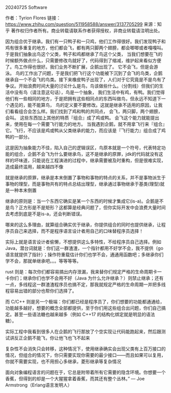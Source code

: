 20240725
Software

作者：Tyrion Flores
链接：https://www.zhihu.com/question/511958588/answer/3137705299
来源：知乎
著作权归作者所有。商业转载请联系作者获得授权，非商业转载请注明出处。

因为组合优于继承。我们有一只鸭子和一只鸡，他们工作得很好。我们发现鸭子和鸡有很多重复的地方，他们都会飞，都有两只脚两个翅膀，都会唧唧或者嘎嘎叫。于是我们抽象出鸟这个父类，鸭子和鸡都继承了鸟这个父类， 当我们想要在飞的时候额外做点什么，只需要修改鸟就好了，代码得到了缩减，维护起来看似方便了。鸟工作得也很好。我们业务不断扩展，企鹅出现了。 它不会飞，但是会游泳。 鸟的工作出了问题，于是我们把飞行这个功能被下沉到了会飞的鸟类，企鹅继承自一个不会飞的鸟类。接下来橡皮鸭子出现了，人们对于它究竟是不是鸟有了争议。开始浪费时间大量的讨论什么是鸟，鸟该做些什么。（分割线）但我们的生活中没有鸟（请注意这句话），鸟是一个抽象， 我们生活中有鸡，有鸭。我们觉得他们有一些相同的地方，于是把拥有这些相同点的东西叫做鸟，但永远不知道下一个遇见的，能不能算鸟， 鸟的定义要不要修改。这就是继承不适用的原因，让我们看看组合会怎么样。我们找到了鸡和鸭的共同点， 会飞，两只脚，两个翅膀，会叫。 这些东西加上其他的特质『组合』成了鸡或鸭。 会飞这个能力就能提出来，使用在每一个需要飞行能力的地方。 当我遇到企鹅，就不用拿飞行来『组合』它。飞行，不应该是鸡或鸭从父类继承的能力，而应该是『飞行能力』组合成了鸡鸭的一部分。

这是因为抽象能力不佳，陷入自己的逻辑误区，鸟原本就是一个符号，代表特定功能的组合，企鹅不会飞为什么要继承鸟，这不是继承的原罪，jdk的代码就没有这样的坏味道，只能说在工程演进的过程中，继承需要被及时重构，但是很难实现，造成最终滥用，越来越四不像

就是继承的原罪，继承是本末倒置了事物和事物的特点的关系，并不是事物派生于事物的理型，而是事物共有的特点总结出理型，继承通过事物继承于基类(理型)就是一种本末倒置

继承的原则是：当一个东西它确实是某一个东西的时候才集成它(is-a)。企鹅是不是鸟？正方形是不是矩形？这都算是经典问题了，但你实际开发中会浪费大量时间去考虑到底是不是is-a，还会判断错误。

哪来的这么多理由，就算组合确实优于继承，你提供组合的同时也提供继承，让程序员自己来选择，而不是程序语言设计者用自己的口味替程序员选择！

实际上就是语言设计者偷懒，不想提供这么多特性，不给程序员自己选择。例如 Java，潜台词就是：你们这一群渣渣，一个指针都用不好学不会，我不提供（go 语言就提供了指针）；操作符重载估计你们也学不会，通通用函数吧；多继承你们学不会，那就单继承吧。。。等等等等。

rust 则是：每次你们都容易搞出内存泄漏，我来替你们规定严格的生命周期卡一卡你们；继承你们也学不会用不好（Java 为什么允许继承？）则禁止继承；还有一点，多线程这一群渣渣程序员也搞不定，那我就规定严格的生命周期一并把多线程容易出错的部分也帮你们选择了。

而 C/C++ 则是另一个极端：你们都已经是程序员了，你们想要的功能都通通给，功能越多越好，想要的概念全部都提供，至于你们用这些组合出问题，你们自己搞定。甚至一些语法糖也越来越多（例如 C++17 的结构化绑定就是明显的语法糖）。

实际工程中我看到很多人在企鹅的飞行那放了个空实现让代码能跑起来，然后跟测试讲反正企鹅不能飞，你让他飞也飞不起来

复杂性不会消失只会转移，这种情况下，使用继承确实会出现父类有上百万接口的情况，但组合的情况下，你只需要实现你需要的最少接口——而且如果可以复用，你就不需要实现，也不用担心多继承，菱形继承等复杂情况

面向对象编程语言的问题在于，它总是附带着所有它需要的隐含环境。你想要一个香蕉，但得到的却是一个大猩猩拿着香蕉，而其还有整个丛林。” — Joe Armstrong（Erlang语言发明人）